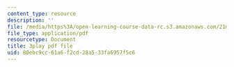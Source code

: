 ```yaml
---
content_type: resource
description: ''
file: /media/https%3A/open-learning-course-data-rc.s3.amazonaws.com/21m-355-musical-improvisation-spring-2013/80ebc9cc61a6f2cd28a533fa6957f5c6_PPDWaZPu7MU.pdf
file_type: application/pdf
resourcetype: Document
title: 3play pdf file
uid: 80ebc9cc-61a6-f2cd-28a5-33fa6957f5c6
---
```

